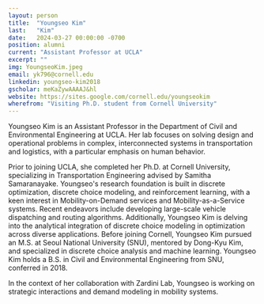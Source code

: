 ```yaml
---
layout: person
title:  "Youngseo Kim"
last:   "Kim"
date:   2024-03-27 00:00:00 -0700
position: alumni
current: "Assistant Professor at UCLA"
excerpt: ""
img: YoungseoKim.jpeg
email: yk796@cornell.edu
linkedin: youngseo-kim2018
gscholar: meKaZywAAAAJ&hl
website: https://sites.google.com/cornell.edu/youngseokim
wherefrom: "Visiting Ph.D. student from Cornell University"
---
```


Youngseo Kim is an Assistant Professor in the Department of Civil and Environmental Engineering at UCLA. 
Her lab focuses on solving design and operational problems in complex, interconnected systems in transportation and logistics, with a particular emphasis on human behavior.

Prior to joining UCLA, she completed her Ph.D. at Cornell University, specializing in Transportation Engineering advised by Samitha Samaranayake. Youngseo's research foundation is built in discrete optimization, discrete choice modeling, and reinforcement learning, with a keen interest in Mobility-on-Demand services and Mobility-as-a-Service systems. Recent endeavors include developing large-scale vehicle dispatching and routing algorithms. Additionally, Youngseo Kim is delving into the analytical integration of discrete choice modeling in optimization across diverse applications. Before joining Cornell, Youngseo Kim pursued an M.S. at Seoul National University (SNU), mentored by Dong-Kyu Kim, and specialized in discrete choice analysis and machine learning. Youngseo Kim holds a B.S. in Civil and Environmental Engineering from SNU, conferred in 2018.

In the context of her collaboration with Zardini Lab, Youngseo is working on strategic interactions and demand modeling in mobility systems.




